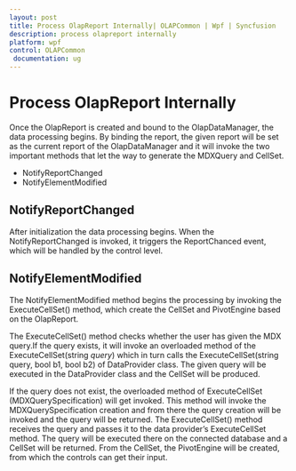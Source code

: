 ```yaml
---
layout: post
title: Process OlapReport Internally| OLAPCommon | Wpf | Syncfusion
description: process olapreport internally
platform: wpf
control: OLAPCommon
 documentation: ug
---
```


# Process OlapReport Internally

Once the OlapReport is created and bound to the OlapDataManager, the data processing begins. By binding the report, the given report will be set as the current report of the OlapDataManager and it will invoke the two important methods that let the way to generate the MDXQuery and CellSet.

* NotifyReportChanged
* NotifyElementModified



## NotifyReportChanged

After initialization the data processing begins. When the NotifyReportChanged is invoked, it triggers the ReportChanced event, which will be handled by the control level.



## NotifyElementModified



The NotifyElementModified method begins the processing by invoking the ExecuteCellSet() method, which create the CellSet and PivotEngine based on the OlapReport.



The ExecuteCellSet() method checks whether the user has given the MDX query.If the query exists, it will invoke an overloaded method of the ExecuteCellSet(string _query_) which in turn calls the ExecuteCellSet(string query, bool b1, bool b2) of DataProvider class. The given query will be executed in the DataProvider class and the CellSet will be produced. 

If the query does not exist, the overloaded method of ExecuteCellSet (MDXQuerySpecification) will get invoked. This method will invoke the MDXQuerySpecification creation and from there the query creation will be invoked and the query will be returned. The ExecuteCellSet() method receives the query and passes it to the data provider’s ExecuteCellSet method. The query will be executed there on the connected database and a CellSet will be returned.  From the CellSet, the PivotEngine will be created, from which the controls can get their input.

